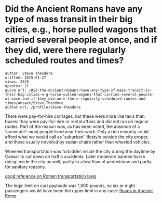 # Did the Ancient Romans have any type of mass transit in their big cities, e.g., horse pulled wagons that carried several people at once, and if they did, were there regularly scheduled routes and times?

	author: Steve Theodore
	written: 2015-01-27
	views: 2829
	upvotes: 21
	quora url: /Did-the-Ancient-Romans-have-any-type-of-mass-transit-in-their-big-cities-e-g-horse-pulled-wagons-that-carried-several-people-at-once-and-if-they-did-were-there-regularly-scheduled-routes-and-times/answer/Steve-Theodore
	author url: /profile/Steve-Theodore


There were pay-for-hire carriages, but these were more like taxis than buses: they were pay-for-hire or rental affairs and did not run on regular routes. Part of the reason was, as has been noted, the absence of a 'commute': most people lived near their work. Only a rich minority could afford what we would call as 'suburban' lifestyle outside the city proper, and these usually travelled by sedan chairs rather than wheeled vehicles.

Wheeled transportation was forbidden inside the city during the daytime by Caesar to cut down on traffic accidents. Later emperors banned horse riding inside the city as well, partly to allow flow of pedestrians and partly for sanitary reasons.

[good reference on Roman transportation laws](http://www.penn.museum/documents/publications/expedition/PDFs/2-3/The%20Embattled.pdf)

The legal limit on cart payloads was 1,000 pounds, so six or eight passengers would have been the upper limit in any case: [Roads in Ancient Rome](http://www.crystalinks.com/romeroads.html)

